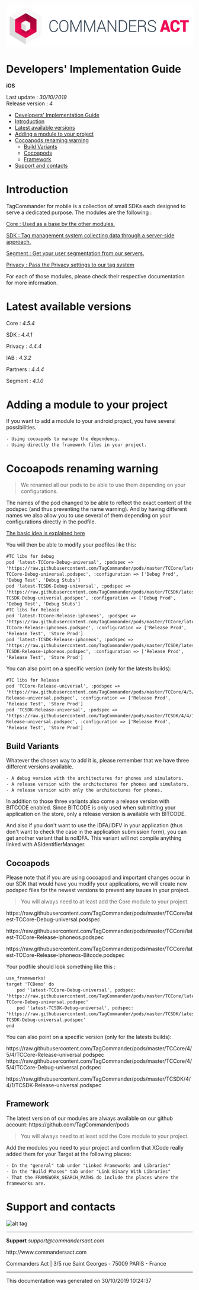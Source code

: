 
<html>
<body>
<p><img alt="alt tag" src="res/ca_logo.png" /></p>
<h1 id="developers-implementation-guide">Developers' Implementation Guide</h1>
<p><strong>iOS</strong></p>
<p>Last update : <em>30/10/2019</em><br />
Release version : <em>4</em></p>
<p><div id="end_first_page" /></p>

<div class="toc">
<ul>
<li><a href="#developers-implementation-guide">Developers' Implementation Guide</a></li>
<li><a href="#introduction">Introduction</a></li>
<li><a href="#latest-available-versions">Latest available versions</a></li>
<li><a href="#adding-a-module-to-your-project">Adding a module to your project</a></li>
<li><a href="#cocoapods-renaming-warning">Cocoapods renaming warning</a><ul>
<li><a href="#build-variants">Build Variants</a></li>
<li><a href="#cocoapods">Cocoapods</a></li>
<li><a href="#framework">Framework</a></li>
</ul>
</li>
<li><a href="#support-and-contacts">Support and contacts</a></li>
</ul>
</div>
<h1 id="introduction">Introduction</h1>
<p>TagCommander for mobile is a collection of small SDKs each designed to serve a dedicated purpose.
The modules are the following :</p>
<p><a href="TCCore/README.md">Core : Used as a base by the other modules.</a></p>
<p><a href="TCSDK/README.md">SDK : Tag management system collecting data through a server-side approach.</a></p>
<p><a href="TCSegment/README.md">Segment : Get your user segmentation from our servers.</a></p>
<p><a href="TCPrivacy/README.md">Privacy : Pass the Privacy settings to our tag system</a></p>
<p>For each of those modules, please check their respective documentation for more information.</p>
<h1 id="latest-available-versions">Latest available versions</h1>
<p>Core : <em>4.5.4</em></p>
<p>SDK : <em>4.4.1</em></p>
<p>Privacy : <em>4.4.4</em></p>
<p>IAB : <em>4.3.2</em></p>
<p>Partners : <em>4.4.4</em></p>
<p>Segment : <em>4.1.0</em></p>
<h1 id="adding-a-module-to-your-project">Adding a module to your project</h1>
<p>If you want to add a module to your android project, you have several possibilities.</p>
<pre><code>- Using cocoapods to manage the dependency.
- Using directly the framework files in your project.
</code></pre>
<h1 id="cocoapods-renaming-warning">Cocoapods renaming warning</h1>
<div class="warning"></div>

<blockquote>
<p>We renamed all our pods to be able to use them depending on your configurations.</p>
</blockquote>
<p>The names of the pod changed to be able to reflect the exact content of the podspec (and thus preventing the name warning). And by having different names we also allow you to use several of them depending on your configurations directly in the podfile.</p>
<p><a href="https://lookback.io/blog/cocoapods-by-configuration">The basic idea is explained here</a></p>
<p>You will then be able to modify your podfiles like this:</p>
<pre><code>#TC libs for debug
pod 'latest-TCCore-Debug-universal', :podspec =&gt; 'https://raw.githubusercontent.com/TagCommander/pods/master/TCCore/latest-TCCore-Debug-universal.podspec', :configuration =&gt; ['Debug Prod', 'Debug Test', 'Debug Stubs']
pod 'latest-TCSDK-Debug-universal', :podspec =&gt; 'https://raw.githubusercontent.com/TagCommander/pods/master/TCSDK/latest-TCSDK-Debug-universal.podspec', :configuration =&gt; ['Debug Prod', 'Debug Test', 'Debug Stubs']
#TC libs for Release
pod 'latest-TCCore-Release-iphoneos', :podspec =&gt; 'https://raw.githubusercontent.com/TagCommander/pods/master/TCCore/latest-TCCore-Release-iphoneos.podspec', :configuration =&gt; ['Release Prod', 'Release Test', 'Store Prod']
pod 'latest-TCSDK-Release-iphoneos', :podspec =&gt; 'https://raw.githubusercontent.com/TagCommander/pods/master/TCSDK/latest-TCSDK-Release-iphoneos.podspec', :configuration =&gt; ['Release Prod', 'Release Test', 'Store Prod']
</code></pre>
<p>You can also point on a specific version (only for the latests builds):</p>
<pre><code>#TC libs for Release
pod 'TCCore-Release-universal', :podspec =&gt; 'https://raw.githubusercontent.com/TagCommander/pods/master/TCCore/4/5/4/TCCore-Release-universal.podspec', :configuration =&gt; ['Release Prod', 'Release Test', 'Store Prod']
pod 'TCSDK-Release-universal', :podspec =&gt; 'https://raw.githubusercontent.com/TagCommander/pods/master/TCSDK/4/4/1/TCSDK-Release-universal.podspec', :configuration =&gt; ['Release Prod', 'Release Test', 'Store Prod']
</code></pre>
<h2 id="build-variants">Build Variants</h2>
<p>Whatever the chosen way to add it is, please remember that we have three different versions available.</p>
<pre><code>- A debug version with the architectures for phones and simulators.
- A release version with the architectures for phones and simulators.
- A release version with only the architectures for phones.
</code></pre>
<p>In addition to those three variants also come a release version with BITCODE enabled. Since BITCODE is only used when submitting your application on the store, only a release version is available with BITCODE.</p>
<p>And also if you don't want to use the IDFA/IDFV in your application (thus don't want to check the case in the application submission form), you can get another variant that is noIDFA. This variant will not compile anything linked with ASIdentifierManager.</p>
<h2 id="cocoapods">Cocoapods</h2>
<p>Please note that if you are using cocoapod and important changes occur in our SDK that would have you modify your applications, we will create new podspec files for the newest versions to prevent any issues in your project.</p>
<div class="warning"></div>

<blockquote>
<p>You will always need to at least add the Core module to your project.</p>
</blockquote>
<p>https://raw.githubusercontent.com/TagCommander/pods/master/TCCore/latest-TCCore-Debug-universal.podspec</p>
<p>https://raw.githubusercontent.com/TagCommander/pods/master/TCCore/latest-TCCore-Release-iphoneos.podspec</p>
<p>https://raw.githubusercontent.com/TagCommander/pods/master/TCCore/latest-TCCore-Release-iphoneos-Bitcode.podspec</p>
<p>Your podfile should look something like this :</p>
<pre><code>use_frameworks!
target 'TCDemo' do
    pod 'latest-TCCore-Debug-universal', podspec: 'https://raw.githubusercontent.com/TagCommander/pods/master/TCCore/latest-TCCore-Debug-universal.podspec'
    pod 'latest-TCSDK-Debug-universal', podspec: 'https://raw.githubusercontent.com/TagCommander/pods/master/TCSDK/latest-TCSDK-Debug-universal.podspec'
end
</code></pre>
<p>You can also point on a specific version (only for the latests builds):</p>
<p>https://raw.githubusercontent.com/TagCommander/pods/master/TCCore/4/5/4/TCCore-Release-universal.podspec
https://raw.githubusercontent.com/TagCommander/pods/master/TCCore/4/5/4/TCCore-Debug-universal.podspec</p>
<p>https://raw.githubusercontent.com/TagCommander/pods/master/TCSDK/4/4/1/TCSDK-Release-universal.podspec</p>
<h2 id="framework">Framework</h2>
<p>The latest version of our modules are always available on our github account: https://github.com/TagCommander/pods</p>
<div class="warning"></div>

<blockquote>
<p>You will always need to at least add the Core module to your project.</p>
</blockquote>
<p>Add the modules you need to your project and confirm that XCode really added them for your Target at the following places:</p>
<pre><code>- In the "general" tab under "Linked Frameworks and Libraries"
- In the "Build Phases" tab under "Link Binary With Libraries"
- That the FRAMEWORK_SEARCH_PATHS do include the places where the frameworks are.
</code></pre>
<h1 id="support-and-contacts">Support and contacts</h1>
<p><img alt="alt tag" src="../res/ca_logo.png" /></p>
<hr />
<p><strong>Support</strong>
<em>support@commandersact.com</em></p>
<p>http://www.commandersact.com</p>
<p>Commanders Act | 3/5 rue Saint Georges - 75009 PARIS - France</p>
<hr />
<p>This documentation was generated on 30/10/2019 10:24:37</p>
</body>
</html>